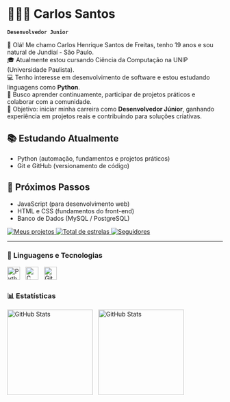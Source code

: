 
# 🧑🏻‍💻 Carlos Santos

**`Desenvolvedor Junior`**

👋 Olá! Me chamo Carlos Henrique Santos de Freitas, tenho 19 anos e sou natural de Jundiaí - São Paulo. <br>
🎓 Atualmente estou cursando Ciência da Computação na UNIP (Universidade Paulista). <br>
💻 Tenho interesse em desenvolvimento de software e estou estudando linguagens como **Python**. <br>
🚀 Busco aprender continuamente, participar de projetos práticos e colaborar com a comunidade. <br>
📌 Objetivo: iniciar minha carreira como **Desenvolvedor Júnior**, ganhando experiência em projetos reais e contribuindo para soluções criativas.
## 📚 Estudando Atualmente
- Python (automação, fundamentos e projetos práticos)  
- Git e GitHub (versionamento de código)
## 🚀 Próximos Passos
- JavaScript (para desenvolvimento web)  
- HTML e CSS (fundamentos do front-end)  
- Banco de Dados (MySQL / PostgreSQL)  





<p align="left">
</a> 
    <a href="https://github.com/carlos-santos-devcode?tab=repositories">
        <a href="https://github.com/carlos-santos-devcode?tab=repositories">
        <img
            alt="Meus projetos" 
            title="Meus projetos no Github" 
            src="https://custom-icon-badges.demolab.com/badge/-Projetos-red?style=for-the-badge&logoColor=white&logo=repo"
        />
    </a> 
    <a href="https://github.com/carlos-santos-devcode?tab=repositories&sort=stargazers">
        <img 
            alt="Total de estrelas" 
            title="Total de estrelas GitHub" 
            src="https://custom-icon-badges.demolab.com/github/stars/carlos-santos-devcode?color=55960c&style=for-the-badge&labelColor=488207&logo=star&label=estrelas"
        />
    </a>
    <a href="https://github.com/carlos-santos-devcode?tab=followers">
        <img 
            alt="Seguidores" 
            title="Me siga no GitHub" 
            src="https://custom-icon-badges.demolab.com/github/followers/carlos-santos-devcode?color=236ad3&labelColor=1155ba&style=for-the-badge&logo=github&label=Seguidores&logoColor=white"
        />
    </a>
</p>

---

### 🤖 Linguagens e Tecnologias

<img 
    align="left" 
    alt="Python" 
    title="Python"
    width="30px" 
    style="padding-right: 10px;" 
    src="https://cdn.jsdelivr.net/gh/devicons/devicon@latest/icons/python/python-original.svg" 
/>

 <img 
     align="left" 
    alt="C" 
    title="C"
    width="30px" 
    style="padding-right: 10px;" 
    src="https://devicon-website.vercel.app/api/c/original.svg"         
/>
          
<img 
    align="left" 
    alt="Git" 
    title="Git"
    width="30px" 
    style="padding-right: 10px;" 
    src="https://cdn.jsdelivr.net/gh/devicons/devicon@latest/icons/git/git-original.svg" 
/>

<br/>
<br/>

### 📊 Estatísticas

<p>
  <img 
    align="left" 
    alt="GitHub Stats" 
    height="200" 
    style="padding-right: 10px;" 
    src="https://github-readme-stats.vercel.app/api?username=carlos-santos-devcode&show_icons=true&theme=tokyonight&include_all_commits=true&locale=pt-br" 
  />

<img 
      align="left" 
      alt="GitHub Stats" 
      height="200" 
      src="https://github-readme-stats.vercel.app/api/top-langs/?username=carlos-santos-devcode&theme=tokyonight&layout=compact&custom_title=Tecnologias&langs_count=9" 
  />

</p>
